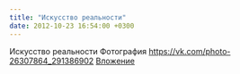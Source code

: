 ```yaml
---
title: "Искусство реальности"
date: 2012-10-23 16:54:00 +0300
---
```


Искусство реальности
Фотография
<a class="vk-attach" href="https://vk.com/photo-26307864_291386902">https://vk.com/photo-26307864_291386902</a>
<a class="vk-attach" href="https://vk.com/photo-26307864_291386902">Вложение</a>
